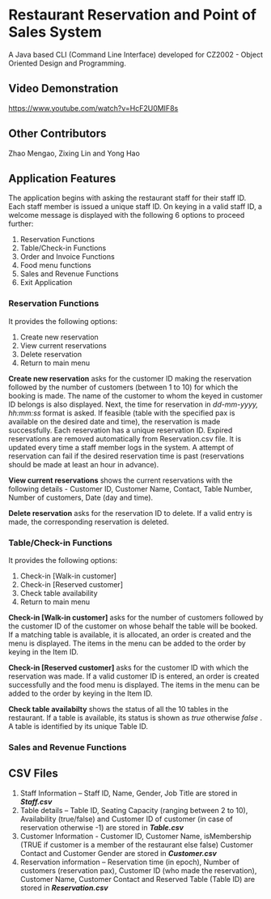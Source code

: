# Restaurant Reservation and Point of Sales System 
A Java based CLI (Command Line Interface) developed for CZ2002 - Object Oriented Design and Programming.

## Video Demonstration 
https://www.youtube.com/watch?v=HcF2U0MIF8s

## Other Contributors 
Zhao Mengao, Zixing Lin and Yong Hao

## Application Features
The application begins with asking the restaurant staff for their staff ID. Each staff member is issued a unique staff ID. On keying in a valid staff ID, a welcome message is displayed with the following 6 options to proceed further: 
1. Reservation Functions
2. Table/Check-in Functions
3. Order and Invoice Functions
4. Food menu functions
5. Sales and Revenue Functions
6. Exit Application 

### Reservation Functions 
It provides the following options:
1. Create new reservation
2. View current reservations
3. Delete reservation
4. Return to main menu

**Create new reservation** asks for the customer ID making the reservation followed by the number of customers (between 1 to 10) for which the booking is made. The name of the customer to whom the keyed in customer ID belongs is also displayed. Next, the time for reservation in _dd-mm-yyyy, hh:mm:ss_ format is asked. If feasible (table with the specified pax is available on the desired date and time), the reservation is made successfully. Each reservation has a unique reservation ID. Expired reservations are removed automatically from Reservation.csv file. It is updated every time a staff member logs in the system. A attempt of reservation can fail if the desired reservation time is past (reservations should be made at least an hour in advance). 

**View current reservations** shows the current reservations with the following details - Customer ID, Customer Name, Contact, Table Number, Number of customers, Date (day and time).

**Delete reservation** asks for the reservation ID to delete. If a valid entry is made, the corresponding reservation is deleted. 

### Table/Check-in Functions 
It provides the following options:
1. Check-in [Walk-in customer]
2. Check-in [Reserved customer]
3. Check table availability
4. Return to main menu

**Check-in [Walk-in customer]** asks for the number of customers followed by the customer ID of the customer on whose behalf the table will be booked. If a matching table is available, it is allocated, an order is created and the menu is displayed. The items in the menu can be added to the order by keying in the Item ID. 

**Check-in [Reserved customer]** asks for the customer ID with which the reservation was made. If a valid customer ID is entered, an order is created successfully and the food menu is displayed. The items in the menu can be added to the order by keying in the Item ID. 

**Check table availabilty** shows the status of all the 10 tables in the restaurant. If a table is available, its status is shown as <I> true </I> otherwise <I> false </I>. A table is identified by its unique Table ID.

### Sales and Revenue Functions





## CSV Files
1. Staff Information – Staff ID, Name, Gender, Job Title are stored in **_Staff.csv_**
2. Table details – Table ID, Seating Capacity (ranging between 2 to 10), Availability (true/false) and Customer ID of customer (in case of reservation otherwise -1) are stored in **_Table.csv_**
3. Customer Information - Customer ID, Customer Name, isMembership (TRUE if customer is a member of the restaurant else false) Customer Contact and Customer Gender are stored in **_Customer.csv_**
4. Reservation information – Reservation time (in epoch), Number of customers (reservation pax), Customer ID (who made the reservation), Customer Name, Customer Contact and Reserved Table (Table ID) are stored in **_Reservation.csv_**

